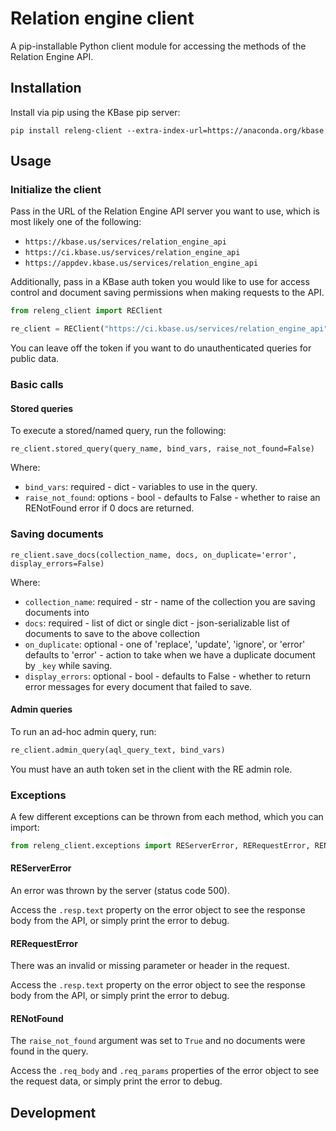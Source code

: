 # Relation engine client

A pip-installable Python client module for accessing the methods of the Relation Engine API.

## Installation

Install via pip using the KBase pip server:

```
pip install releng-client --extra-index-url=https://anaconda.org/kbase
```

## Usage

### Initialize the client

Pass in the URL of the Relation Engine API server you want to use, which is most likely one of the following:

* `https://kbase.us/services/relation_engine_api`
* `https://ci.kbase.us/services/relation_engine_api`
* `https://appdev.kbase.us/services/relation_engine_api`

Additionally, pass in a KBase auth token you would like to use for access control and document saving permissions when making requests to the API.

```py
from releng_client import REClient

re_client = REClient("https://ci.kbase.us/services/relation_engine_api", "xyz_my_token")
```

You can leave off the token if you want to do unauthenticated queries for public data.

### Basic calls

#### Stored queries

To execute a stored/named query, run the following:

```
re_client.stored_query(query_name, bind_vars, raise_not_found=False)
```

Where:

* `bind_vars`: required - dict - variables to use in the query.
* `raise_not_found`: options - bool - defaults to False - whether to raise an RENotFound error if 0 docs are returned.

### Saving documents

```
re_client.save_docs(collection_name, docs, on_duplicate='error', display_errors=False)
```

Where:

* `collection_name`: required - str - name of the collection you are saving documents into
* `docs`: required - list of dict or single dict - json-serializable list of
  documents to save to the above collection
* `on_duplicate`: optional - one of 'replace', 'update', 'ignore', or 'error' defaults to 'error' - action to take when we have a duplicate document by
    `_key` while saving.
* `display_errors`: optional - bool - defaults to False - whether to return
  error messages for every document that failed to save.

#### Admin queries

To run an ad-hoc admin query, run:

```py
re_client.admin_query(aql_query_text, bind_vars)
```

You must have an auth token set in the client with the RE admin role.

### Exceptions

A few different exceptions can be thrown from each method, which you can import:

```py
from releng_client.exceptions import REServerError, RERequestError, RENotFound
```

#### REServerError

An error was thrown by the server (status code 500).

Access the `.resp.text` property on the error object to see the response body from the API, or simply print the error to debug.

#### RERequestError

There was an invalid or missing parameter or header in the request.

Access the `.resp.text` property on the error object to see the response body from the API, or simply print the error to debug.

#### RENotFound

The `raise_not_found` argument was set to `True` and no documents were found in the query.

Access the `.req_body` and `.req_params` properties of the error object to see the request data, or simply print the error to debug.

## Development
